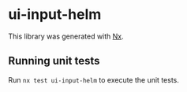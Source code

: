 # ui-input-helm

This library was generated with [Nx](https://nx.dev).

## Running unit tests

Run `nx test ui-input-helm` to execute the unit tests.
